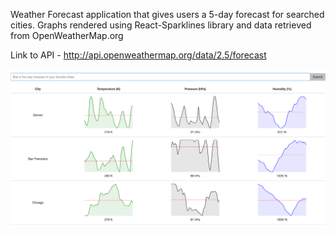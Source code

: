 Weather Forecast application that gives users a 5-day forecast for searched cities. Graphs rendered using React-Sparklines library and data retrieved from OpenWeatherMap.org

Link to API - http://api.openweathermap.org/data/2.5/forecast

![logo](./public/screenshot.png)
